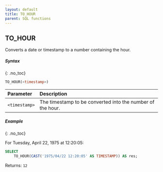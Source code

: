 ```yaml
---
layout: default
title: TO_HOUR
parent: SQL functions
---
```


## TO\_HOUR

Converts a date or timestamp to a number containing the hour.

##### Syntax
{: .no_toc}

```sql
​​TO_HOUR(<timestamp>)​​
```

| Parameter     | Description                                                |
| :------------- | :---------------------------------------------------------- |
| `<timestamp>` | The timestamp to be converted into the number of the hour. |

##### Example
{: .no_toc}

For Tuesday, April 22, 1975 at 12:20:05:

```sql
SELECT
	TO_HOUR(CAST('1975/04/22 12:20:05' AS TIMESTAMP)) AS res;
```

Returns: `12`
